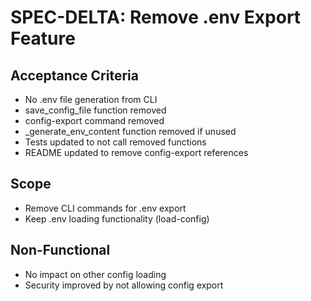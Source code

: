 # SPEC-DELTA: Remove .env Export Feature

## Acceptance Criteria
- No .env file generation from CLI
- save_config_file function removed
- config-export command removed
- _generate_env_content function removed if unused
- Tests updated to not call removed functions
- README updated to remove config-export references

## Scope
- Remove CLI commands for .env export
- Keep .env loading functionality (load-config)

## Non-Functional
- No impact on other config loading
- Security improved by not allowing config export
